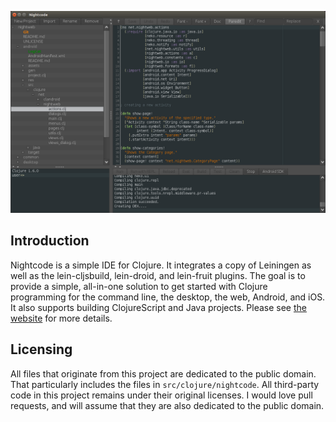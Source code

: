 ![screenshot](screenshot.png)

## Introduction

Nightcode is a simple IDE for Clojure. It integrates a copy of Leiningen as well as the lein-cljsbuild, lein-droid, and lein-fruit plugins. The goal is to provide a simple, all-in-one solution to get started with Clojure programming for the command line, the desktop, the web, Android, and iOS. It also supports building ClojureScript and Java projects. Please see [the website](https://nightcode.info) for more details.

## Licensing

All files that originate from this project are dedicated to the public domain. That particularly includes the files in `src/clojure/nightcode`. All third-party code in this project remains under their original licenses. I would love pull requests, and will assume that they are also dedicated to the public domain.
